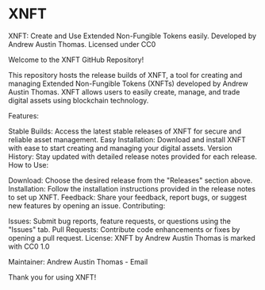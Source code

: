 # XNFT
XNFT: Create and Use Extended Non-Fungible Tokens easily. Developed by Andrew Austin Thomas. Licensed under CC0

Welcome to the XNFT GitHub Repository!

This repository hosts the release builds of XNFT, a tool for creating and managing Extended Non-Fungible Tokens (XNFTs) developed by Andrew Austin Thomas. XNFT allows users to easily create, manage, and trade digital assets using blockchain technology.

Features:

Stable Builds: Access the latest stable releases of XNFT for secure and reliable asset management.
Easy Installation: Download and install XNFT with ease to start creating and managing your digital assets.
Version History: Stay updated with detailed release notes provided for each release.
How to Use:

Download: Choose the desired release from the "Releases" section above.
Installation: Follow the installation instructions provided in the release notes to set up XNFT.
Feedback: Share your feedback, report bugs, or suggest new features by opening an issue.
Contributing:

Issues: Submit bug reports, feature requests, or questions using the "Issues" tab.
Pull Requests: Contribute code enhancements or fixes by opening a pull request.
License:
XNFT by Andrew Austin Thomas is marked with CC0 1.0 

Maintainer:
Andrew Austin Thomas - Email

Thank you for using XNFT!
